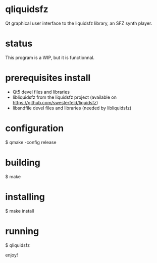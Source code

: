 # qliquidsfz
Qt graphical user interface to the liquidsfz library, an SFZ synth player.

# status
This program is a WIP, but it is functionnal.

# prerequisites install
- Qt5 devel files and libraries
- libliquidsfz from the liquidsfz project (available on https://github.com/swesterfeld/liquidsfz)
- libsndfile devel files and libraries (needed by libliquidsfz)

# configuration
$ qmake -config release

# building
$ make

# installing
$ make install

# running
$ qliquidsfz

enjoy!
